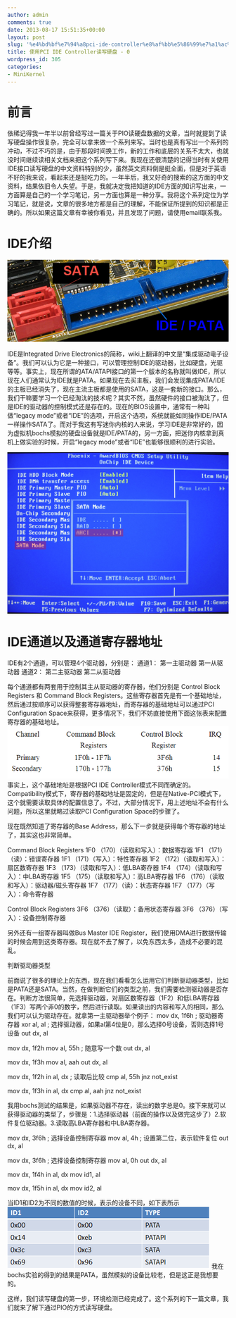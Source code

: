 ```yaml
---
author: admin
comments: true
date: 2013-08-17 15:51:35+00:00
layout: post
slug: '%e4%bd%bf%e7%94%a8pci-ide-controller%e8%af%bb%e5%86%99%e7%a1%ac%e7%9b%98-0'
title: 使用PCI IDE Controller读写硬盘 - 0
wordpress_id: 305
categories:
- MiniKernel
---
```


# 前言


依稀记得我一年半以前曾经写过一篇关于PIO读硬盘数据的文章，当时就提到了读写硬盘操作很复杂，完全可以拿来做一个系列来写。当时也是真有写出一个系列的冲动，不过不巧的是，由于那段时间换工作，新的工作和底层的关系不太大，也就没时间继续读相关文档来把这个系列写下来。我现在还很清楚的记得当时有关使用IDE接口读写硬盘的中文资料特别的少，虽然英文资料倒是挺全面，但是对于英语不好的我来说，看起来还是挺吃力的。一年半后，我又好奇的搜索的这方面的中文资料，结果依旧令人失望。于是，我就决定我把知道的IDE方面的知识写出来，一方面算是自己的一个学习笔记，另一方面也算是一种分享。我将这个系列定位为学习笔记，就是说，文章的很多地方都是自己的理解，不能保证所提到的知识都是正确的。所以如果这篇文章有幸被你看见，并且发现了问题，请使用email联系我。


# IDE介绍


[![hdd-sata-pata-ide-aussie-pc-fix](/uploads/2013/08/hdd-sata-pata-ide-aussie-pc-fix.png)](/uploads/2013/08/hdd-sata-pata-ide-aussie-pc-fix.png)

IDE是Integrated Drive Electronics的简称，wiki上翻译的中文是“集成驱动电子设备”。我们可以认为它是一种接口，可以管理控制IDE的驱动器，比如硬盘，光驱等等。事实上，现在所谓的ATA/ATAPI接口的第一个版本的名称就叫做IDE，所以现在人们通常认为IDE就是PATA。如果现在去买主板，我们会发现集成PATA/IDE的主板已经消失了，现在主流主板都是使用的SATA，这是一套新的接口。那么，我们干嘛要学习一个已经淘汰的技术呢？其实不然，虽然硬件的接口被淘汰了，但是IDE的驱动器的控制模式还是存在的。现在的BIOS设置中，通常有一种叫做“legacy mode”或者“IDE”的选项，开启这个选项，系统就能如同操作IDE/PATA一样操作SATA了。而对于我这有写迷你内核的人来说，学习IDE是非常好的，因为虚拟机bochs模拟的硬盘设备就是IDE/PATA的，另一方面，把迷你内核拿到真机上做实验的时候，开启“legacy mode”或者“IDE”也能够很顺利的进行实验。

[![bios-sata-native-mode-ide-raid-ahci-ca184a](/uploads/2013/08/bios-sata-native-mode-ide-raid-ahci-ca184a.jpg)](/uploads/2013/08/bios-sata-native-mode-ide-raid-ahci-ca184a.jpg)


# IDE通道以及通道寄存器地址


IDE有2个通道，可以管理4个驱动器，分别是：
通道1：
第一主驱动器
第一从驱动器
通道2：
第二主驱动器
第二从驱动器

每个通道都有两套用于控制其主从驱动器的寄存器，他们分别是 Control Block Registers 和 Command Block Registers。这些寄存器首先是有一个基础地址，然后通过按顺序可以获得整套寄存器地址，而寄存器的基础地址可以通过PCI Configuration Space来获得，更多情况下，我们不妨直接使用下面这张表来配置寄存器的基础地址。
[![2013-08-18_142953](/uploads/2013/08/2013-08-18_142953.png)](/uploads/2013/08/2013-08-18_142953.png)
事实上，这个基础地址是根据PCI IDE Controller模式不同而确定的。Compatibility模式下，寄存器的基础地址是固定的，但是在Native-PCI模式下，这个就需要读取具体的配置信息了。不过，大部分情况下，用上述地址不会有什么问题，所以这里就略过读取PCI Configuration Space的步骤了。

现在既然知道了寄存器的Base Address，那么下一步就是获得每个寄存器的地址了，其实这也非常简单。

Command Block Registers
1F0 （170）（读取和写入）：数据寄存器
1F1 （171）（读）：错误寄存器
1F1 （171）（写入）：特性寄存器
1F2 （172）（读取和写入）：扇区数寄存器
1F3 （173）（读取和写入）：低LBA寄存器
1F4 （174）（读取和写入）：中LBA寄存器
1F5 （175）（读取和写入）：高LBA寄存器
1F6 （176）（读取和写入）：驱动器/磁头寄存器
1F7 （177）（读）：状态寄存器
1F7 （177）（写入）：命令寄存器

Control Block Registers
3F6 （376）（读取）：备用状态寄存器
3F6 （376）（写入）：设备控制寄存器

另外还有一组寄存器叫做Bus Master IDE Register，我们使用DMA进行数据传输的时候会用到这类寄存器。现在就不去了解了，以免东西太多，造成不必要的混乱。

判断驱动器类型

前面说了很多的理论上的东西，现在我们看看怎么运用它们判断驱动器类型，比如是PATA还是SATA。当然，在做判断它们的类型之前，我们需要检测驱动器是否存在。判断方法很简单，先选择驱动器，对扇区数寄存器（1F2）和低LBA寄存器（1F3）写两个非0的数字，然后进行读取。如果读出的内容和写入的相同，那么我们可以认为驱动存在。就拿第一主驱动器举个例子：
mov dx, 1f6h ; 驱动器寄存器
xor al, al ; 选择驱动器，如果al第4位是0，那么选择0号设备，否则选择1号设备
out dx, al

mov dx, 1f2h
mov al, 55h ; 随意写一个数
out dx, al

mov dx, 1f3h
mov al, aah
out dx, al

mov dx, 1f2h
in al, dx ; 读取后比较
cmp al, 55h
jnz not_exist

mov dx, 1f3h
in al, dx
cmp al, aah
jnz not_exist

我用bochs测试的结果是，如果驱动器不存在，读出的数字总是0。接下来就可以获得驱动器的类型了，步骤是：1.选择驱动器（前面的操作以及做完这步了）2.软件复位驱动器。3.读取高LBA寄存器和中LBA寄存器。

mov dx, 3f6h ; 选择设备控制寄存器
mov al, 4h ; 设置第二位，表示软件复位
out dx, al

mov dx, 3f6h ; 选择设备控制寄存器
mov al, 0h
out dx, al

mov dx, 1f4h
in al, dx
mov id1, al

mov dx, 1f5h
in al, dx
mov id2, al

当ID1和ID2为不同的数值的时候，表示的设备不同，如下表所示
[![20130818152800](/uploads/2013/08/20130818152800.png)](/uploads/2013/08/20130818152800.png)
我在bochs实验的得到的结果是PATA，虽然模拟的设备比较老，但是这正是我想要的。

这样，我们读写硬盘的第一步，环境检测已经完成了。这个系列的下一篇文章，我们就来了解下通过PIO的方式读写硬盘。


